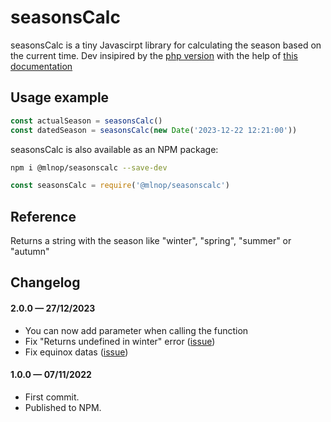 # seasonsCalc

seasonsCalc is a tiny Javascirpt library for calculating the season based on the current time.
Dev insipired by the [php version](https://gist.github.com/derickr/f32dd7a05d5c0a099db4e449111f5ccd) with the help of [this documentation](https://www.agopax.it/Libri_astronomia/pdf/Astronomical%20Algorithms.pdf)

## Usage example

```javascript
const actualSeason = seasonsCalc()
const datedSeason = seasonsCalc(new Date('2023-12-22 12:21:00'))
```

seasonsCalc is also available as an NPM package:

```bash
npm i @mlnop/seasonscalc --save-dev
```

```js
const seasonsCalc = require('@mlnop/seasonscalc')
```

## Reference

Returns a string with the season like "winter", "spring", "summer" or "autumn"

## Changelog

#### 2.0.0 &mdash; 27/12/2023

- You can now add parameter when calling the function
- Fix "Returns undefined in winter" error ([issue](https://github.com/LaTableRouge/seasonsCalc/issues/1))
- Fix equinox datas ([issue](https://github.com/LaTableRouge/seasonsCalc/issues/2))

#### 1.0.0 &mdash; 07/11/2022

- First commit.
- Published to NPM.
